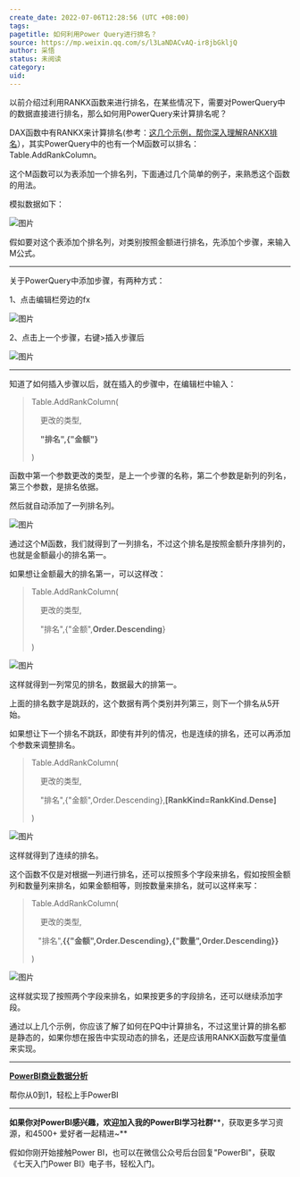 ```yaml
---
create_date: 2022-07-06T12:28:56 (UTC +08:00)
tags: 
pagetitle: 如何利用Power Query进行排名？
source: https://mp.weixin.qq.com/s/l3LaNDACvAQ-ir8jbGkljQ
author: 采悟
status: 未阅读
category: 
uid: 
---
```


以前介绍过利用RANKX函数来进行排名，在某些情况下，需要对PowerQuery中的数据直接进行排名，那么如何用PowerQuery来计算排名呢？  

DAX函数中有RANKX来计算排名(参考：[这几个示例，帮你深入理解RANKX排名](http://mp.weixin.qq.com/s?__biz=MzA4MzQwMjY4MA==&mid=2484068781&idx=1&sn=4f7d7abed75b6db6cae3b23a45e7dfbe&chksm=8e0c4b7ab97bc26c2303edcd22dad9261981486689833504f129603f5b20a7b8f8d3669517e6&scene=21#wechat_redirect)），其实PowerQuery中的也有一个M函数可以排名：Table.AddRankColumn。

这个M函数可以为表添加一个排名列，下面通过几个简单的例子，来熟悉这个函数的用法。

模拟数据如下：

![图片](https://mmbiz.qpic.cn/mmbiz_png/aHEbZtANQJNRcuyH6B6mAtg58nXdsAFDFiawkgic9qeAib0QC94WOZvg8neOU6fmZ56uPJ0Pn1edFCVF4HtYqqJRQ/640?wx_fmt=png&wxfrom=5&wx_lazy=1&wx_co=1)

假如要对这个表添加个排名列，对类别按照金额进行排名，先添加个步骤，来输入M公式。

___

关于PowerQuery中添加步骤，有两种方式：

1、点击编辑栏旁边的fx  

![图片](https://mmbiz.qpic.cn/mmbiz_png/aHEbZtANQJNRcuyH6B6mAtg58nXdsAFDS8YZuZ14gL3o9KfrHbLXEBT4Jq56QAIqtrzxBDxQEqxFz3Td3tUMNA/640?wx_fmt=png&wxfrom=5&wx_lazy=1&wx_co=1)

2、点击上一个步骤，右键>插入步骤后  

![图片](https://mmbiz.qpic.cn/mmbiz_png/aHEbZtANQJNRcuyH6B6mAtg58nXdsAFDD1DLv2QytH6yZB3h2xFc6FRkjUCh5ic6niaDCg5sv6aGETk3T21xwibaQ/640?wx_fmt=png&wxfrom=5&wx_lazy=1&wx_co=1)

___

知道了如何插入步骤以后，就在插入的步骤中，在编辑栏中输入：  

> Table.AddRankColumn(
> 
>     更改的类型,
> 
>     **"排名",{"金额"}**
> 
> )

函数中第一个参数更改的类型，是上一个步骤的名称，第二个参数是新列的列名，第三个参数，是排名依据。

然后就自动添加了一列排名列。  

![图片](https://mmbiz.qpic.cn/mmbiz_png/aHEbZtANQJNRcuyH6B6mAtg58nXdsAFDjocwTZw57MuR2j5vWSMq3V8rETJYSvoSwTPqic4WJibIkpw9WXw3sg2Q/640?wx_fmt=png&wxfrom=5&wx_lazy=1&wx_co=1)

通过这个M函数，我们就得到了一列排名，不过这个排名是按照金额升序排列的，也就是金额最小的排名第一。

如果想让金额最大的排名第一，可以这样改：

> Table.AddRankColumn(
> 
>     更改的类型,
> 
>     "排名",{"金额",**Order.Descending**}
> 
> )

![图片](https://mmbiz.qpic.cn/mmbiz_png/aHEbZtANQJNRcuyH6B6mAtg58nXdsAFDTzpMTbgzg0HM1cuET0V9UknvmCNZdYcYwQSlqxWibS0ib16ELgQialj2Q/640?wx_fmt=png&wxfrom=5&wx_lazy=1&wx_co=1)

这样就得到一列常见的排名，数据最大的排第一。

上面的排名数字是跳跃的，这个数据有两个类别并列第三，则下一个排名从5开始。  

如果想让下一个排名不跳跃，即使有并列的情况，也是连续的排名，还可以再添加个参数来调整排名。  

> Table.AddRankColumn(
> 
>     更改的类型,
> 
>     "排名",{"金额",Order.Descending},**\[RankKind=RankKind.Dense\]**
> 
> )

![图片](https://mmbiz.qpic.cn/mmbiz_png/aHEbZtANQJNRcuyH6B6mAtg58nXdsAFDm5jiaCvh7l16GID9StBV3icU2Y8gJJy68MJFo0yP0SmQMSY0HKic56sng/640?wx_fmt=png&wxfrom=5&wx_lazy=1&wx_co=1)

这样就得到了连续的排名。

这个函数不仅是对根据一列进行排名，还可以按照多个字段来排名，假如按照金额列和数量列来排名，如果金额相等，则按数量来排名，就可以这样来写：  

> Table.AddRankColumn(
> 
>     更改的类型,
> 
>    "排名",**{{"金额",Order.Descending},{"数量",Order.Descending}}**
> 
> )

![图片](https://mmbiz.qpic.cn/mmbiz_png/aHEbZtANQJNRcuyH6B6mAtg58nXdsAFDgUjwa4RORxgd5II7kQV78IOrMk4urOxibYiajQvSVxSz4MIpM45YnjZg/640?wx_fmt=png&wxfrom=5&wx_lazy=1&wx_co=1)

这样就实现了按照两个字段来排名，如果按更多的字段排名，还可以继续添加字段。

通过以上几个示例，你应该了解了如何在PQ中计算排名，不过这里计算的排名都是静态的，如果你想在报告中实现动态的排名，还是应该用RANKX函数写度量值来实现。

___

[**PowerBI商业数据分析**](http://mp.weixin.qq.com/s?__biz=MzA4MzQwMjY4MA==&mid=2484074987&idx=1&sn=5cf4ba4b683ee9136bb7a26f6e9bcf01&chksm=8e0c533cb97bda2add48a4576b9c1e230249a5a4160dd93cd677a37ea21d26fc9cc26fc4cb1c&scene=21#wechat_redirect)

帮你从0到1，轻松上手PowerBI

___

**如果你对PowerBI感兴趣，欢迎加入我的PowerBI学习社群****，获取更多学习资源，和4500+ 爱好者一起精进~**

假如你刚开始接触Power BI，也可以在微信公众号后台回复"PowerBI"，获取《七天入门Power BI》电子书，轻松入门。
